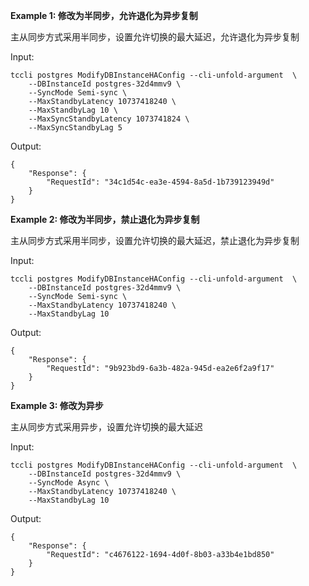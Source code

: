 **Example 1: 修改为半同步，允许退化为异步复制**

主从同步方式采用半同步，设置允许切换的最大延迟，允许退化为异步复制

Input: 

```
tccli postgres ModifyDBInstanceHAConfig --cli-unfold-argument  \
    --DBInstanceId postgres-32d4mmv9 \
    --SyncMode Semi-sync \
    --MaxStandbyLatency 10737418240 \
    --MaxStandbyLag 10 \
    --MaxSyncStandbyLatency 1073741824 \
    --MaxSyncStandbyLag 5
```

Output: 
```
{
    "Response": {
        "RequestId": "34c1d54c-ea3e-4594-8a5d-1b739123949d"
    }
}
```

**Example 2: 修改为半同步，禁止退化为异步复制**

主从同步方式采用半同步，设置允许切换的最大延迟，禁止退化为异步复制

Input: 

```
tccli postgres ModifyDBInstanceHAConfig --cli-unfold-argument  \
    --DBInstanceId postgres-32d4mmv9 \
    --SyncMode Semi-sync \
    --MaxStandbyLatency 10737418240 \
    --MaxStandbyLag 10
```

Output: 
```
{
    "Response": {
        "RequestId": "9b923bd9-6a3b-482a-945d-ea2e6f2a9f17"
    }
}
```

**Example 3: 修改为异步**

主从同步方式采用异步，设置允许切换的最大延迟

Input: 

```
tccli postgres ModifyDBInstanceHAConfig --cli-unfold-argument  \
    --DBInstanceId postgres-32d4mmv9 \
    --SyncMode Async \
    --MaxStandbyLatency 10737418240 \
    --MaxStandbyLag 10
```

Output: 
```
{
    "Response": {
        "RequestId": "c4676122-1694-4d0f-8b03-a33b4e1bd850"
    }
}
```

